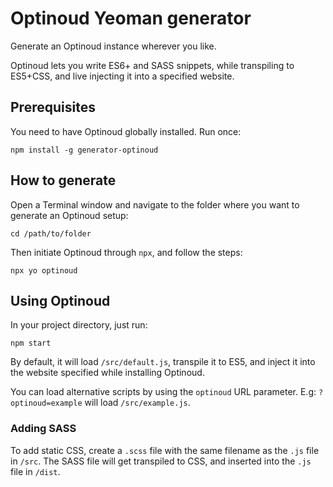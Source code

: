 # Optinoud Yeoman generator

Generate an Optinoud instance wherever you like.

Optinoud lets you write ES6+ and SASS snippets, while transpiling to ES5+CSS, and live injecting it into a specified website.

## Prerequisites

You need to have Optinoud globally installed. Run once:

```shell
npm install -g generator-optinoud
```

## How to generate

Open a Terminal window and navigate to the folder where you want to generate an Optinoud setup:

```shell
cd /path/to/folder
```

Then initiate Optinoud through `npx`, and follow the steps:

```shell
npx yo optinoud
```

## Using Optinoud

In your project directory, just run:

```shell
npm start
```

By default, it will load `/src/default.js`, transpile it to ES5, and inject it into the website specified while installing Optinoud.

You can load alternative scripts by using the `optinoud` URL parameter. E.g: `?optinoud=example` will load `/src/example.js`.

### Adding SASS

To add static CSS, create a `.scss` file with the same filename as the `.js` file in `/src`. The SASS file will get transpiled to CSS, and inserted into the `.js` file in `/dist`.

